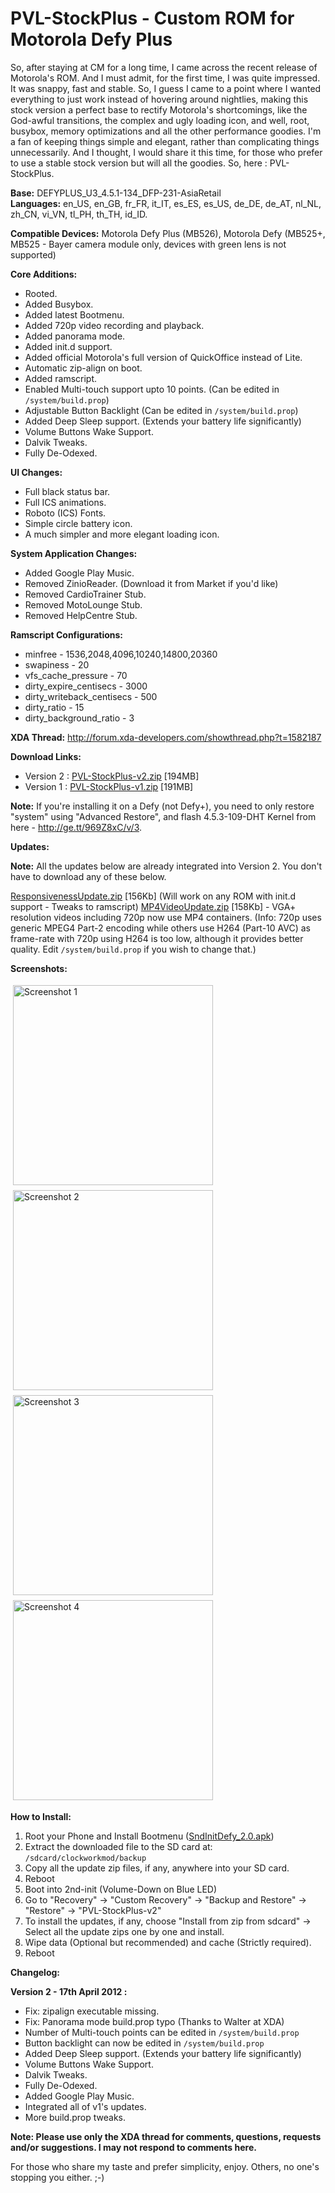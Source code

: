 # PVL-StockPlus - Custom ROM for Motorola Defy Plus

<!--[options]
name: PVL-StockPlus - Custom ROM for Motorola Defy Plus
date: 2012-04-05T00:00:00.000Z
url: 2012/04/pvl-stockplus-custom-rom-for-motorola_05.html
tags: []
-->

So, after staying at CM for a long time, I came across the recent release of Motorola's ROM. And I must admit, for the first time, I was quite impressed. It was snappy, fast and stable. So, I guess I came to a point where I wanted everything to just work instead of hovering around nightlies, making this stock version a perfect base to rectify Motorola's shortcomings, like the God-awful transitions, the complex and ugly loading icon, and well, root, busybox, memory optimizations and all the other performance goodies. I'm a fan of keeping things simple and elegant, rather than complicating things unnecessarily. And I thought, I would share it this time, for those who prefer to use a stable stock version but will all the goodies. So, here : PVL-StockPlus.

**Base:** DEFYPLUS_U3_4.5.1-134_DFP-231-AsiaRetail<br/>
**Languages:** en_US, en_GB, fr_FR, it_IT, es_ES, es_US, de_DE, de_AT, nl_NL, zh_CN, vi_VN, tl_PH, th_TH, id_ID.

**Compatible Devices:** Motorola Defy Plus (MB526), Motorola Defy (MB525+, MB525 - Bayer camera module only, devices with green lens is not supported)

**Core Additions:**

- Rooted.
- Added Busybox.
- Added latest Bootmenu.
- Added 720p video recording and playback.
- Added panorama mode.
- Added init.d support.
- Added official Motorola's full version of QuickOffice instead of Lite.
- Automatic zip-align on boot.
- Added ramscript.
- Enabled Multi-touch support upto 10 points. (Can be edited in `/system/build.prop`)
- Adjustable Button Backlight (Can be edited in `/system/build.prop`)
- Added Deep Sleep support. (Extends your battery life significantly)
- Volume Buttons Wake Support.
- Dalvik Tweaks.
- Fully De-Odexed.

**UI Changes:**

- Full black status bar.
- Full ICS animations.
- Roboto (ICS) Fonts.
- Simple circle battery icon.
- A much simpler and more elegant loading icon.

**System Application Changes:**

- Added Google Play Music.
- Removed ZinioReader. (Download it from Market if you'd like)
- Removed CardioTrainer Stub.
- Removed MotoLounge Stub.
- Removed HelpCentre Stub.

**Ramscript Configurations:**

- minfree - 1536,2048,4096,10240,14800,20360
- swapiness - 20
- vfs_cache_pressure - 70
- dirty_expire_centisecs - 3000
- dirty_writeback_centisecs - 500
- dirty_ratio - 15
- dirty_background_ratio - 3

**XDA Thread:** <a href="http://forum.xda-developers.com/showthread.php?t=1582187" target="_blank">http://forum.xda-developers.com/showthread.php?t=1582187</a>

**Download Links:**

- Version 2 : <a href="http://www.mediafire.com/download.php?t7v2wl8l22x722a" target="_blank">PVL-StockPlus-v2.zip</a> [194MB]
- Version 1 : <a href="http://www.mediafire.com/?l6knpemg37znl8b" target="_blank">PVL-StockPlus-v1.zip</a> [191MB]

**Note:** If you're installing it on a Defy (not Defy+), you need to only restore "system" using "Advanced Restore", and flash 4.5.3-109-DHT Kernel from here - <a href="http://ge.tt/969Z8xC/v/3" target="_blank">http://ge.tt/969Z8xC/v/3</a>.

**Updates:**

**Note:** All the updates below are already integrated into Version 2. You don't have to download any of these below.

<a href="http://www.mediafire.com/?tb605505kdttbd0" target="_blank">ResponsivenessUpdate.zip</a> [156Kb] (Will work on any ROM with init.d support - Tweaks to ramscript)
<a href="http://www.mediafire.com/?4n6u3b7o8a1sk55" target="_blank">MP4VideoUpdate.zip</a> [158Kb] - VGA+ resolution videos including 720p now use MP4 containers. (Info: 720p uses generic MPEG4 Part-2 encoding while others use H264 (Part-10 AVC) as frame-rate with 720p using H264 is too low, although it provides better quality. Edit `/system/build.prop` if you wish to change that.)

**Screenshots:**

<style>
    .content-imageset {
        padding: 4px;
        height: 320px;
    }
</style>
<p style="display:flex; flex-flow: row wrap;">
<img src="http://3.bp.blogspot.com/-_uIDBm9ReK0/T3y5llUcL4I/AAAAAAAAAIg/dLcS8y8h1Lc/s1600/Screenshot1.jpg" alt="Screenshot 1" class="content-imageset" />
<img src="http://2.bp.blogspot.com/-2SO1pSNyAuo/T3y5nUf2QNI/AAAAAAAAAIo/IH-1OA2Jn9s/s320/Screenshot2.png" alt="Screenshot 2" class="content-imageset" />
<img src="http://3.bp.blogspot.com/--4RgtNQRnMY/T3y5o8upjrI/AAAAAAAAAIw/ECc7-E0q2go/s320/Screenshot3.png" alt="Screenshot 3" class="content-imageset" />
<img src="http://2.bp.blogspot.com/-Nw0A4u00yUM/T3zi8P5P5QI/AAAAAAAAAI8/wa23Bj2mo_0/s320/Screenshot4.png" alt="Screenshot 4" class="content-imageset" />
</p>

**How to Install:**

1. Root your Phone and Install Bootmenu (<a href="http://forum.xda-developers.com/attachment.php?attachmentid=792601&d=1322064151" target="_blank">SndInitDefy_2.0.apk</a>)
1. Extract the downloaded file to the SD card at: `/sdcard/clockworkmod/backup`
1. Copy all the update zip files, if any, anywhere into your SD card.
1. Reboot
1. Boot into 2nd-init (Volume-Down on Blue LED)
1. Go to "Recovery" -> "Custom Recovery" -> "Backup and Restore" -> "Restore" -> "PVL-StockPlus-v2"
1. To install the updates, if any, choose "Install from zip from sdcard" -> Select all the update zips one by one and install.
1. Wipe data (Optional but recommended) and cache (Strictly required).
1. Reboot

**Changelog:**

**Version 2 - 17th April 2012 :**

- Fix: zipalign executable missing.
- Fix: Panorama mode build.prop typo (Thanks to Walter at XDA)
- Number of Multi-touch points can be edited in `/system/build.prop`
- Button backlight can now be edited in `/system/build.prop`
- Added Deep Sleep support. (Extends your battery life significantly)
- Volume Buttons Wake Support.
- Dalvik Tweaks.
- Fully De-Odexed.
- Added Google Play Music.
- Integrated all of v1's updates.
- More build.prop tweaks.

**Note: Please use only the XDA thread for comments, questions, requests and/or suggestions. I may not respond to comments here.**

For those who share my taste and prefer simplicity, enjoy. Others, no one's stopping you either. ;-)